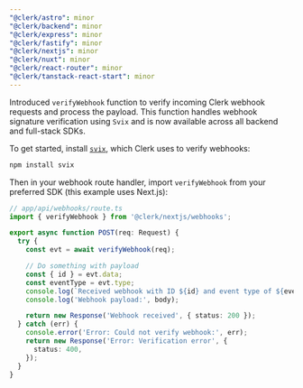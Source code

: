 ```yaml
---
"@clerk/astro": minor
"@clerk/backend": minor
"@clerk/express": minor
"@clerk/fastify": minor
"@clerk/nextjs": minor
"@clerk/nuxt": minor
"@clerk/react-router": minor
"@clerk/tanstack-react-start": minor
---
```


Introduced `verifyWebhook` function to verify incoming Clerk webhook requests and process the payload. This function handles webhook signature verification using `Svix` and is now available across all backend and full-stack SDKs.

To get started, install [`svix`](https://www.npmjs.com/package/svix), which Clerk uses to verify webhooks:

```ts
npm install svix
```

Then in your webhook route handler, import `verifyWebhook` from your preferred SDK (this example uses Next.js):

```ts
// app/api/webhooks/route.ts
import { verifyWebhook } from '@clerk/nextjs/webhooks';

export async function POST(req: Request) {
  try {
    const evt = await verifyWebhook(req);

    // Do something with payload
    const { id } = evt.data;
    const eventType = evt.type;
    console.log(`Received webhook with ID ${id} and event type of ${eventType}`);
    console.log('Webhook payload:', body);

    return new Response('Webhook received', { status: 200 });
  } catch (err) {
    console.error('Error: Could not verify webhook:', err);
    return new Response('Error: Verification error', {
      status: 400,
    });
  }
}
```